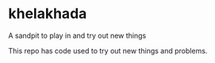 # khelakhada
A sandpit to play in and try out new things

This repo has code used to try out new things and problems. 
